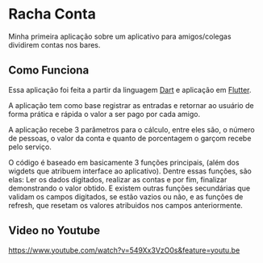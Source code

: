 # Racha Conta

Minha primeira aplicação sobre um aplicativo para amigos/colegas dividirem contas nos bares.

## Como Funciona

Essa aplicação foi feita a partir da linguagem [Dart](dart.dev) e aplicação em [Flutter](flutter.dev).

A aplicação tem como base registrar as entradas e retornar ao usuário de forma prática e rápida o valor a ser
pago por cada amigo.

A aplicação recebe 3 parâmetros para o cálculo, entre eles são, o número de pessoas, o valor da conta e 
quanto de porcentagem o garçom recebe pelo serviço.

O código é baseado em basicamente 3 funções principais, (além dos wigdets que atribuem interface ao aplicativo). Dentre essas
funções, são elas: Ler os dados digitados, realizar as contas e por fim, finalizar demonstrando o valor obtido. E existem outras
funções secundárias que validam os campos digitados, se estão vazios ou não, e as funções de refresh, que resetam os valores atribuidos
nos campos anteriormente.

## Video no Youtube

https://www.youtube.com/watch?v=549Xx3VzO0s&feature=youtu.be
